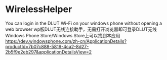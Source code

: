 # WirelessHelper
You can login in the DLUT Wi-Fi  on your windows phone without opening a web browser wp版DLUT无线连接助手，无需打开浏览器即可登录DLUT无线
Windows Phone Store/Windows Store上可以找到本应用 https://dev.windowsphone.com/zh-cn/ApplicationDetails?productId=7b07c888-5819-4ca2-8d27-2b5f9e2eb297&applicationDetailsView=2
